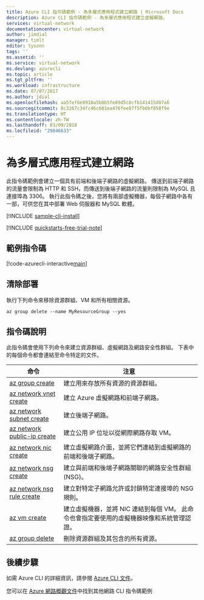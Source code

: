```yaml
---
title: Azure CLI 指令碼範例 - 為多層式應用程式建立網路 | Microsoft Docs
description: Azure CLI 指令碼範例 - 為多層式應用程式建立虛擬網路。
services: virtual-network
documentationcenter: virtual-network
author: jimdial
manager: timlt
editor: tysonn
tags: ''
ms.assetid: ''
ms.service: virtual-network
ms.devlang: azurecli
ms.topic: article
ms.tgt_pltfrm: ''
ms.workload: infrastructure
ms.date: 07/07/2017
ms.author: jdial
ms.openlocfilehash: aa5fef6e8910a5b0b5fe89d5c8cfb141415d07a6
ms.sourcegitcommit: 8c3267c34fc46c681ea476fee87f5fb0bf858f9e
ms.translationtype: HT
ms.contentlocale: zh-TW
ms.lasthandoff: 03/09/2018
ms.locfileid: "29846633"
---
```

# <a name="create-a-network-for-multi-tier-applications"></a>為多層式應用程式建立網路

此指令碼範例會建立一個具有前端和後端子網路的虛擬網路。 傳送到前端子網路的流量會限制為 HTTP 和 SSH，而傳送到後端子網路的流量則限制為 MySQL 且連接埠為 3306。 執行此指令碼之後，您將有兩部虛擬機器，每個子網路中各有一部，可供您在其中部署 Web 伺服器和 MySQL 軟體。

[!INCLUDE [sample-cli-install](../../../includes/sample-cli-install.md)]

[!INCLUDE [quickstarts-free-trial-note](../../../includes/quickstarts-free-trial-note.md)]


## <a name="sample-script"></a>範例指令碼


[!code-azurecli-interactive[main](../../../cli_scripts/virtual-network/virtual-network-multi-tier-application/virtual-network-multi-tier-application.sh  "Virtual network for multi-tier application")]

## <a name="clean-up-deployment"></a>清除部署 

執行下列命令來移除資源群組、VM 和所有相關資源。

```azurecli
az group delete --name MyResourceGroup --yes
```

## <a name="script-explanation"></a>指令碼說明

此指令碼會使用下列命令來建立資源群組、虛擬網路及網路安全性群組。 下表中的每個命令都會連結至命令特定的文件。

| 命令 | 注意 |
|---|---|
| [az group create](/cli/azure/group#az_group_create) | 建立用來存放所有資源的資源群組。 |
| [az network vnet create](/cli/azure/network/vnet#az_network_vnet_create) | 建立 Azure 虛擬網路和前端子網路。 |
| [az network subnet create](/cli/azure/network/vnet/subnet#az_network_vnet_subnet_create) | 建立後端子網路。 |
| [az network public-ip create](/cli/azure/network/public-ip#az_network_public_ip_create) | 建立公用 IP 位址以從網際網路存取 VM。 |
| [az network nic create](/cli/azure/network/nic#az_network_nic_create) | 建立虛擬網路介面，並將它們連結到虛擬網路的前端和後端子網路。 |
| [az network nsg create](/cli/azure/network/nsg#az_network_nsg_create) | 建立與前端和後端子網路關聯的網路安全性群組 (NSG)。 |
| [az network nsg rule create](/cli/azure/network/nsg/rule#az_network_nsg_rule_create) |建立對特定子網路允許或封鎖特定連接埠的 NSG 規則。 |
| [az vm create](/cli/azure/vm#az_vm_create) | 建立虛擬機器，並將 NIC 連結到每個 VM。 此命令也會指定要使用的虛擬機器映像和系統管理認證。 |
| [az group delete](/cli/azure/group#az_group_delete) | 刪除資源群組及其包含的所有資源。 |

## <a name="next-steps"></a>後續步驟

如需 Azure CLI 的詳細資訊，請參閱 [Azure CLI 文件](/cli/azure)。

您可以在 [Azure 網路概觀文件](../cli-samples.md)中找到其他網路 CLI 指令碼範例